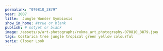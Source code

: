 ```yaml
---
permalink: "070810_3879"
year: 2007
title:  Jungle Wonder Symbiosis
show_in_home: #true or blank
publish: # notyet or blank
image: /assets/p/art-photographs/rokma_art_photography-070810_3879.jpeg
tags: Costarica tree jungle tropical green yellow colourful
serie: Closer Look
---
```

